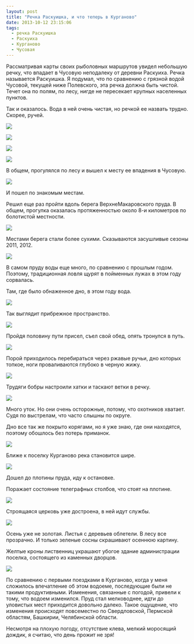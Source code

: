 ```yaml
---
layout: post
title: "Речка Раскуишка, и что теперь в Курганово"
date: 2013-10-12 23:15:06
tags:
  - речка Раскуишка
  - Раскуиха
  - Курганово
  - Чусовая
---
```

Рассматривая карты своих рыболовных маршрутов увидел небольшую речку,
что впадает в Чусовую неподалеку от деревни Раскуиха. Речка называется
Раскуишка. Я подумал, что по сравнению с грязной водой Чусовой, текущей
ниже Полевского, эта речка должна быть чистой. Течет она по полям, по
лесу, нигде не пересекает крупных населенных пунктов.

Так и оказалось. Вода в ней очень чистая, но речкой ее назвать трудно.
Скорее, ручей.

![](http://fishingguru.ru/uploads/images/00/00/01/2013/10/12/1f99be.jpg)

![](http://fishingguru.ru/uploads/images/00/00/01/2013/10/12/710afe.jpg)

![](http://fishingguru.ru/uploads/images/00/00/01/2013/10/12/8566c0.jpg)

![](http://fishingguru.ru/uploads/images/00/00/01/2013/10/12/8c546f.jpg)

В общем, прогулялся по лесу и вышел к месту ее впадения в Чусовую.

![](http://fishingguru.ru/uploads/images/00/00/01/2013/10/12/a7e84c.jpg)

И пошел по знакомым местам.

Решил еще раз пройти вдоль берега ВерхнеМакаровского пруда. В общем,
прогулка оказалась протяженностью около 8-и километров по болотистой
местности.

![](http://fishingguru.ru/uploads/images/00/00/01/2013/10/12/38d74c.jpg)

Местами берега стали более сухими. Сказываются засушливые сезоны 2011,
2012.

![](http://fishingguru.ru/uploads/images/00/00/01/2013/10/12/182802.jpg)

В самом пруду воды еще много, по сравнению с прошлым годом. Поэтому,
традиционная ловля щурят в пойменных лужах в этом году сорвалась.

Там, где было обнаженное дно, в этом году вода.

![](http://fishingguru.ru/uploads/images/00/00/01/2013/10/12/f7695a.jpg)

Так выглядит прибрежное пространство.

![](http://fishingguru.ru/uploads/images/00/00/01/2013/10/12/c5385e.jpg)

Пройдя половину пути присел, съел свой обед, опять тронулся в путь.

![](http://fishingguru.ru/uploads/images/00/00/01/2013/10/12/c01a1f.jpg)

Порой приходилось перебираться через ржавые ручьи, дно которых топкое,
ноги проваливаются глубоко в черную жижу.

![](http://fishingguru.ru/uploads/images/00/00/01/2013/10/12/70c303.jpg)

Трудяги бобры настроили хатки и таскают ветки в речку.

![](http://fishingguru.ru/uploads/images/00/00/01/2013/10/12/ba7d09.jpg)

Много уток. Но они очень осторожные, потому, что охотников хватает. Судя
по выстрелам, что часто слышны по округе.

Дно все так же покрыто корягами, но я уже знаю, где они находятся,
поэтому обошлось без потерь приманок.

![](http://fishingguru.ru/uploads/images/00/00/01/2013/10/12/0b5410.jpg)

Ближе к поселку Курганово река становится шире.

![](http://fishingguru.ru/uploads/images/00/00/01/2013/10/12/120a5f.jpg)

Дошел до плотины пруда, иду к остановке.

Поражает состояние телеграфных столбов, что стоят на плотине.

![](http://fishingguru.ru/uploads/images/00/00/01/2013/10/12/eb44f1.jpg)

Строящаяся церковь уже достроена, в ней идут службы.

![](http://fishingguru.ru/uploads/images/00/00/01/2013/10/12/a687db.jpg)

Осень уже не золотая. Листья с деревьев облетели. В лесу все прозрачно.
И только зеленые сосны скрашивают осеннюю картину.

Желтые кроны лиственниц украшают убогое здание администрации поселка,
состоящего из каменных дворцов.

![](http://fishingguru.ru/uploads/images/00/00/01/2013/10/12/e09e82.jpg)

По сравнению с первыми поездками в Курганово, когда у меня сложилось
впечатление об этом водоеме, последующие были не такими продуктивными.
Изменения, связанные с погодой, привели к тому, что водоем изменился.
Пруд стал мелководнее, идти до уловистых мест приходится довольно
далеко. Такое ощущение, что изменения происходят повсеместно по
Свердловской, Пермской областям, Башкирии, Челябинской области.

Несмотря на плохую погоду, отсутствие клева, мелкий моросящий дождик, я
считаю, что день прожит не зря!
